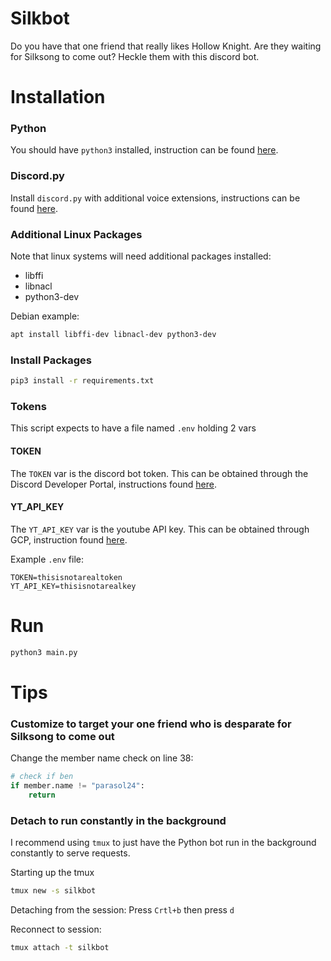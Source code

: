# Silkbot

Do you have that one friend that really likes Hollow Knight. Are they waiting for Silksong to come out? Heckle them with this discord bot.

# Installation

### Python
You should have `python3` installed, instruction can be found [here](https://realpython.com/installing-python/).

### Discord.py
Install `discord.py` with additional voice extensions, instructions can be found [here](https://discordpy.readthedocs.io/en/stable/intro.html#installing).

### Additional Linux Packages
Note that linux systems will need additional packages installed:
- libffi
- libnacl
- python3-dev

Debian example:
```bash
apt install libffi-dev libnacl-dev python3-dev
```

### Install Packages
```bash
pip3 install -r requirements.txt
```

### Tokens
This script expects to have a file named `.env` holding 2 vars

#### TOKEN
The `TOKEN` var is the discord bot token. This can be obtained through the Discord Developer Portal, instructions found [here](https://discord.com/developers/docs/intro#bots-and-apps).

#### YT_API_KEY
The `YT_API_KEY` var is the youtube API key. This can be obtained through GCP, instruction found [here](https://developers.google.com/youtube/v3/getting-started).

Example `.env` file:
```
TOKEN=thisisnotarealtoken
YT_API_KEY=thisisnotarealkey
```

# Run
```bash
python3 main.py
```

# Tips
### Customize to target your one friend who is desparate for Silksong to come out
Change the member name check on line 38:
```python
# check if ben
if member.name != "parasol24":
    return
```

### Detach to run constantly in the background
I recommend using `tmux` to just have the Python bot run in the background constantly to serve requests.

Starting up the tmux
```bash
tmux new -s silkbot
```

Detaching from the session:
Press `Crtl+b` then press `d`

Reconnect to session:
```bash
tmux attach -t silkbot
```
